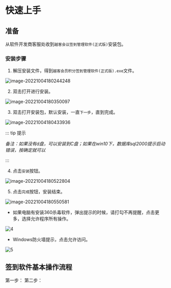 # 快速上手

## 准备

从软件开发商客服处收到`越客会议签到管理软件(正式版)`安装包。

### 安装步骤

1. 解压安装文件，得到`越客会员积分签到管理软件(正式版).exe`文件。

![image-20221004180244248](https://vuepressdocs.oss-cn-hangzhou.aliyuncs.com/docsimages/202210041802356.png)

2. 双击打开进行安装。

![image-20221004180350097](https://vuepressdocs.oss-cn-hangzhou.aliyuncs.com/docsimages/202210041803192.png)

3. 双击打开安装包，默认安装，一直`下一步`，直到完成。

![image-20221004180433936](https://vuepressdocs.oss-cn-hangzhou.aliyuncs.com/docsimages/202210041804007.png)

::: tip 提示

*备注：如果没有d盘，可以安装到C盘；如果在win10下，数据库sql2000提示启动错误，按确定就可以*

:::

4. 点击`安装`按钮。

![image-20221004180522804](https://vuepressdocs.oss-cn-hangzhou.aliyuncs.com/docsimages/202210041805849.png)



5. 点击`完成`按钮，安装结束。

![image-20221004180550581](https://vuepressdocs.oss-cn-hangzhou.aliyuncs.com/docsimages/202210041805622.png)

* 如果电脑有安装360杀毒软件，弹出提示的时候，请打勾不再提醒，点击更多，选择允许程序所有操作。

![4](https://vuepressdocs.oss-cn-hangzhou.aliyuncs.com/docsimages/202209291115537.png)

* Windows防火墙提示，点击允许访问。

![5](https://vuepressdocs.oss-cn-hangzhou.aliyuncs.com/docsimages/202209291116045.png)

## 签到软件基本操作流程

第一步：
第二步：

